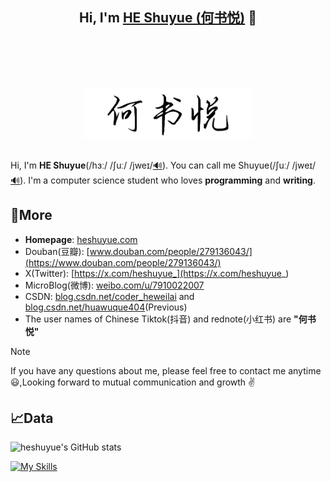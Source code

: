 <h2 align="center">
	Hi, I'm <a href="http://heshuyue.com/" target="_blank">HE Shuyue (何书悦)</a> 👋<br>
	<a href="http://heshuyue.com/" target="_blank"><img src="https://raw.githubusercontent.com/heshuyue/heshuyue/refs/heads/main/HeShuyue.jpg" height="80px" style="margin-top: 100px; margin-bottom: 10px;"></a>
</h2>

Hi, I'm <strong>HE Shuyue</strong>(/hɜː/ /ʃuː/ /jweɪ/<a href="http://heshuyue.com/static/audio/full-name-pronunciation.mp3" target="_blank">🔊</a>). You can call me Shuyue(/ʃuː/ /jweɪ/<a href="http://heshuyue.com/static/audio/first-name-pronunciation.mp3" target="_blank">🔊</a>). I'm a computer science student who loves <strong>programming</strong> and <strong>writing</strong>.

## 🔗More

- <strong>Homepage</strong>: [heshuyue.com](http://heshuyue.com)
- Douban(豆瓣): [www.douban.com/people/279136043/](https://www.douban.com/people/279136043/)
- X(Twitter): [https://x.com/heshuyue_](https://x.com/heshuyue_)
- MicroBlog(微博): [weibo.com/u/7910022007](https://weibo.com/u/7910022007)
- CSDN: [blog.csdn.net/coder_heweilai](https://blog.csdn.net/coder_heweilai) and [blog.csdn.net/huawuque404](https://blog.csdn.net/huawuque404)(Previous)
- The user names of Chinese Tiktok(抖音) and rednote(小红书) are **"何书悦"**

> [!NOTE]
> If you have any questions about me, please feel free to contact me anytime 😃,Looking forward to mutual communication and growth ✌️

## 📈Data

![heshuyue's GitHub stats](https://github-readme-stats.vercel.app/api?username=heshuyue&show_icons=true&count_private=true&hide_border=true&include_all_commits=true&layout=compact)

[![My Skills](https://skillicons.dev/icons?i=java,cpp,python,html,css,js,vue,git,linux,windows,idea,eclipse,vscode,md&theme=light)](https://skillicons.dev)
